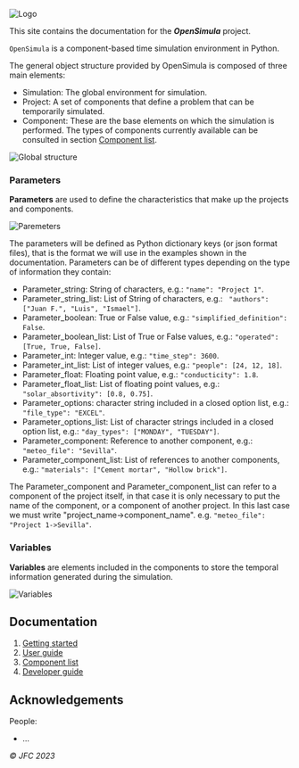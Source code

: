 
![Logo](img/logo_opensimula.png) 

This site contains the documentation for the
___OpenSimula___ project.

`OpenSimula` is a component-based time simulation environment in Python. 

The general object structure provided by OpenSimula is composed of three main elements:

- Simulation: The global environment for simulation.
- Project: A set of components that define a problem that can be temporarily simulated.
- Component: These are the base elements on which the simulation is performed. The types of components currently available can be consulted in section [Component list](component_list.md).

![Global structure](img/global_structure.png)

### Parameters

**Parameters** are used to define the characteristics that make up the projects and components. 

![Paremeters](img/parameters.png)


The parameters will be defined as Python dictionary keys (or json format files), that is the format we will use in the examples shown in the documentation. Parameters can be of different types depending on the type of information they contain:

- Parameter_string: String of characters, e.g.: `"name": "Project 1"`.
- Parameter_string_list: List of String of characters, e.g.: ` "authors": ["Juan F.", "Luis", "Ismael"]`.
- Parameter_boolean: True or False value, e.g.: `"simplified_definition": False`.
- Parameter_boolean_list: List of True or False values, e.g.: `"operated": [True, True, False]`.
- Parameter_int: Integer value, e.g.: `"time_step": 3600`.
- Parameter_int_list: List of integer values, e.g.: `"people": [24, 12, 18]`.
- Parameter_float: Floating point value, e.g.: `"conducticity": 1.8`.
- Parameter_float_list: List of floating point values, e.g.: `"solar_absortivity": [0.8, 0.75]`.
- Parameter_options: character string included in a closed option list, e.g.: `"file_type": "EXCEL"`.
- Parameter_options_list: List of character strings included in a closed option list, e.g.: `"day_types": ["MONDAY", "TUESDAY"]`.
- Parameter_component: Reference to another component, e.g.: `"meteo_file": "Sevilla"`.
- Parameter_component_list: List of references to another components, e.g.: `"materials": ["Cement mortar", "Hollow brick"]`.

The Parameter_component and Parameter_component_list can refer to a component of the project itself, in that case it is only necessary to put the name of the component, or a component of another project. In this last case we must write "project_name->component_name". e.g. `"meteo_file": "Project 1->Sevilla"`.


### Variables

**Variables** are elements included in the components to store the temporal 
information generated during the simulation.

![Variables](img/variables.png)


## Documentation


1. [Getting started](getting_started.md)
2. [User guide](user_guide.md)
3. [Component list](component_list.md)
3. [Developer guide](developer_guide.md)


## Acknowledgements

People:
- ...

_© JFC 2023_
